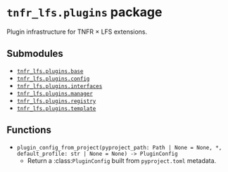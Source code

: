 # `tnfr_lfs.plugins` package
Plugin infrastructure for TNFR × LFS extensions.

## Submodules
- [`tnfr_lfs.plugins.base`](base/index.md)
- [`tnfr_lfs.plugins.config`](config/index.md)
- [`tnfr_lfs.plugins.interfaces`](interfaces/index.md)
- [`tnfr_lfs.plugins.manager`](manager/index.md)
- [`tnfr_lfs.plugins.registry`](registry/index.md)
- [`tnfr_lfs.plugins.template`](template/index.md)

## Functions
- `plugin_config_from_project(pyproject_path: Path | None = None, *, default_profile: str | None = None) -> PluginConfig`
  - Return a :class:`PluginConfig` built from ``pyproject.toml`` metadata.

